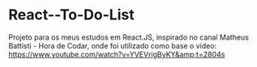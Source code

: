 # React--To-Do-List
Projeto para os meus estudos em React.JS, inspirado no canal Matheus Battisti - Hora de Codar, onde foi utilizado como base o vídeo: https://www.youtube.com/watch?v=YVEVrigByKY&amp;t=2804s
